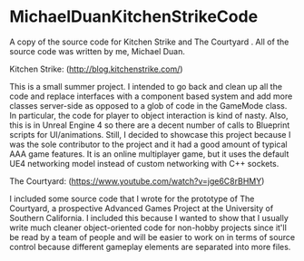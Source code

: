 # MichaelDuanKitchenStrikeCode
A copy of the source code for Kitchen Strike  and The Courtyard . All of the source code was written by me, Michael Duan.


Kitchen Strike: (http://blog.kitchenstrike.com/)

This is a small summer project. I intended to go back and clean up all the code and replace interfaces with a component based system and add more classes server-side as opposed to a glob of code in the GameMode class. In particular, the code for player to object interaction is kind of nasty. Also, this is in Unreal Engine 4 so there are a decent number of calls to Blueprint scripts for UI/animations. Still, I decided to showcase this project because I was the sole contributor to the project and it had a good amount of typical AAA game features. It is an online multiplayer game, but it uses the default UE4 networking model instead of custom networking with C++ sockets.


The Courtyard: (https://www.youtube.com/watch?v=jge6C8rBHMY)

I included some source code that I wrote for the prototype of The Courtyard, a prospective Advanced Games Project at the University of Southern California. I included this because I wanted to show that I usually write much cleaner object-oriented code for non-hobby projects since it'll be read by a team of people and will be easier to work on in terms of source control because different gameplay elements are separated into more files.
